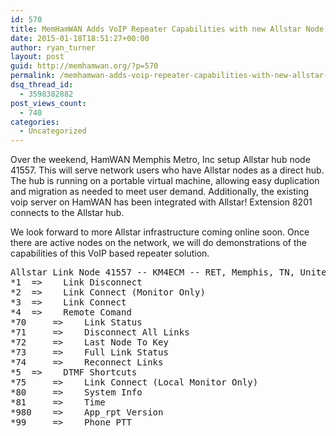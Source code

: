 ```yaml
---
id: 570
title: MemHamWAN Adds VoIP Repeater Capabilities with new Allstar Node 41557
date: 2015-01-18T18:51:27+00:00
author: ryan_turner
layout: post
guid: http://memhamwan.org/?p=570
permalink: /memhamwan-adds-voip-repeater-capabilities-with-new-allstar-node-41557/
dsq_thread_id:
  - 3598382882
post_views_count:
  - 740
categories:
  - Uncategorized
---
```

Over the weekend, HamWAN Memphis Metro, Inc setup Allstar hub node 41557. This will serve network users who have Allstar nodes as a direct hub. The hub is running on a portable virtual machine, allowing easy duplication and migration as needed to meet user demand. Additionally, the existing voip server on HamWAN has been integrated with Allstar! Extension 8201 connects to the Allstar hub.

We look forward to more Allstar infrastructure coming online soon. Once there are active nodes on the network, we will do demonstrations of the capabilities of this VoIP based repeater solution.

<pre>Allstar Link Node 41557 -- KM4ECM -- RET, Memphis, TN, United States
*1 	=>	  Link Disconnect
*2 	=>	  Link Connect (Monitor Only)
*3 	=>	  Link Connect
*4 	=>	  Remote Comand
*70 	=>	  Link Status
*71 	=>	  Disconnect All Links
*72 	=>	  Last Node To Key
*73 	=>	  Full Link Status
*74 	=>	  Reconnect Links
*5 	=>	  DTMF Shortcuts
*75 	=>	  Link Connect (Local Monitor Only)
*80 	=>	  System Info
*81 	=>	  Time
*980 	=>	  App_rpt Version
*99 	=>	  Phone PTT
</pre>